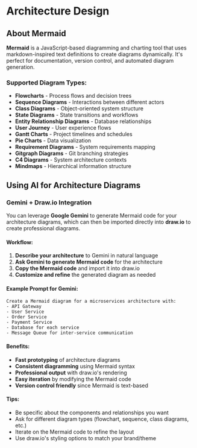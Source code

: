 # Architecture Design

## About Mermaid

**Mermaid** is a JavaScript-based diagramming and charting tool that uses markdown-inspired text definitions to create diagrams dynamically. It's perfect for documentation, version control, and automated diagram generation.

### Supported Diagram Types:
- **Flowcharts** - Process flows and decision trees
- **Sequence Diagrams** - Interactions between different actors
- **Class Diagrams** - Object-oriented system structure
- **State Diagrams** - State transitions and workflows  
- **Entity Relationship Diagrams** - Database relationships
- **User Journey** - User experience flows
- **Gantt Charts** - Project timelines and schedules
- **Pie Charts** - Data visualization
- **Requirement Diagrams** - System requirements mapping
- **Gitgraph Diagrams** - Git branching strategies
- **C4 Diagrams** - System architecture contexts
- **Mindmaps** - Hierarchical information structure

## Using AI for Architecture Diagrams

### Gemini + Draw.io Integration

You can leverage **Google Gemini** to generate Mermaid code for your architecture diagrams, which can then be imported directly into **draw.io** to create professional diagrams.

#### Workflow:
1. **Describe your architecture** to Gemini in natural language
2. **Ask Gemini to generate Mermaid code** for the architecture
3. **Copy the Mermaid code** and import it into draw.io
4. **Customize and refine** the generated diagram as needed

#### Example Prompt for Gemini:
```
Create a Mermaid diagram for a microservices architecture with:
- API Gateway
- User Service
- Order Service  
- Payment Service
- Database for each service
- Message Queue for inter-service communication
```

#### Benefits:
- **Fast prototyping** of architecture diagrams
- **Consistent diagramming** using Mermaid syntax
- **Professional output** with draw.io's rendering
- **Easy iteration** by modifying the Mermaid code
- **Version control friendly** since Mermaid is text-based

#### Tips:
- Be specific about the components and relationships you want
- Ask for different diagram types (flowchart, sequence, class diagrams, etc.)
- Iterate on the Mermaid code to refine the layout
- Use draw.io's styling options to match your brand/theme
